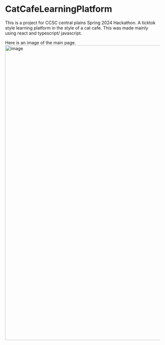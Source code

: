 # CatCafeLearningPlatform
This is a project for CCSC central plains Spring 2024 Hackathon.
A ticktok style learning platform in the style of a cat cafe. This was made mainly using react and typescript/ javascript.

Here is an image of the main page.
<img width="960" alt="image" src="https://github.com/kcharris/CatCafeLearningPlatform/assets/20600822/bab83056-6a4a-49de-9be3-3ae9de303357">

